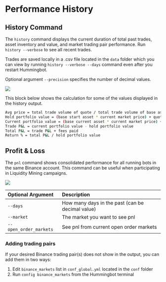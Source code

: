 # Performance History

<Callout
  type="info"
  body="The screenshots shown in this document are based on testing and for illustrative purposes only."
/>

## History Command

The `history` command displays the current duration of total past trades, asset inventory and value, and market trading pair performance. Run `history --verbose` to see all recent trades.

Trades are saved locally in a .csv file located in the `data` folder which you can view by running `history --verbose --days` command even after you restart Hummingbot.

Optional argument `--precision` specifies the number of decimal values.

![](/img/history.png)

This block below shows the calculation for some of the values displayed in the history output.

```bash
Avg price = total trade volume of quote / total trade volume of base asset
Hold portfolio value = (base start asset * current market price) + quote start asset
Current portfolio value = (base current asset * current market price) + quote current asset
Trade P&L = current portfolio value - hold portfolio value
Total P&L = trade P&L + fees paid
Return % = total P&L / hold portfolio value
```

<Callout
  type="tip"
  body="The Return % in the navbar at the bottom of Hummingbot client may be different from the history command output. This is because the Return % in history takes the price changes into calculation while the navbar in the bottom UI does not."
/>

## Profit & Loss

The `pnl` command shows consolidated performance for all running bots in the same Binance account. This command can be useful when participating in Liquidity Mining campaigns.

![](/img/pnl-command.png)

| Optional Argument      | Description                                      |
| :--------------------- | :----------------------------------------------- |
| `--days`               | How many days in the past (can be decimal value) |
| `--market`             | The market you want to see pnl                   |
| `--open_order_markets` | See pnl from current open order markets          |

### Adding trading pairs

If your desired Binance trading pair(s) does not show in the output, you can add them in two ways:

1. Edit `binance_markets` list in `conf_global.yml` located in the `conf` folder
2. Run `config binance_markets` from the Hummingbot terminal
